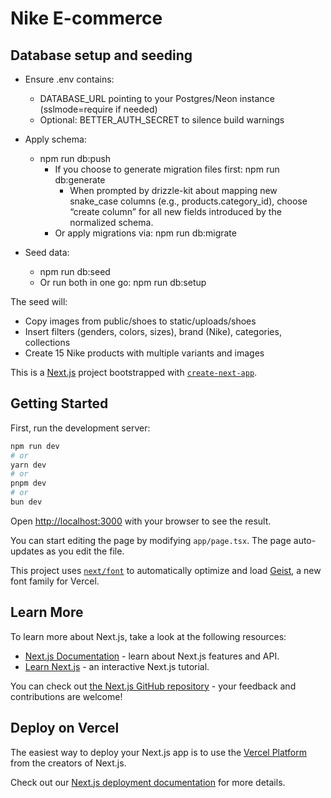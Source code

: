 # Nike E-commerce

## Database setup and seeding

- Ensure .env contains:
  - DATABASE_URL pointing to your Postgres/Neon instance (sslmode=require if needed)
  - Optional: BETTER_AUTH_SECRET to silence build warnings

- Apply schema:
  - npm run db:push
    - If you choose to generate migration files first: npm run db:generate
      - When prompted by drizzle-kit about mapping new snake_case columns (e.g., products.category_id), choose “create column” for all new fields introduced by the normalized schema.
    - Or apply migrations via: npm run db:migrate

- Seed data:
  - npm run db:seed
  - Or run both in one go: npm run db:setup

The seed will:
- Copy images from public/shoes to static/uploads/shoes
- Insert filters (genders, colors, sizes), brand (Nike), categories, collections
- Create 15 Nike products with multiple variants and images


This is a [Next.js](https://nextjs.org) project bootstrapped with [`create-next-app`](https://nextjs.org/docs/app/api-reference/cli/create-next-app).

## Getting Started

First, run the development server:

```bash
npm run dev
# or
yarn dev
# or
pnpm dev
# or
bun dev
```

Open [http://localhost:3000](http://localhost:3000) with your browser to see the result.

You can start editing the page by modifying `app/page.tsx`. The page auto-updates as you edit the file.

This project uses [`next/font`](https://nextjs.org/docs/app/building-your-application/optimizing/fonts) to automatically optimize and load [Geist](https://vercel.com/font), a new font family for Vercel.

## Learn More

To learn more about Next.js, take a look at the following resources:

- [Next.js Documentation](https://nextjs.org/docs) - learn about Next.js features and API.
- [Learn Next.js](https://nextjs.org/learn) - an interactive Next.js tutorial.

You can check out [the Next.js GitHub repository](https://github.com/vercel/next.js) - your feedback and contributions are welcome!

## Deploy on Vercel

The easiest way to deploy your Next.js app is to use the [Vercel Platform](https://vercel.com/new?utm_medium=default-template&filter=next.js&utm_source=create-next-app&utm_campaign=create-next-app-readme) from the creators of Next.js.

Check out our [Next.js deployment documentation](https://nextjs.org/docs/app/building-your-application/deploying) for more details.
